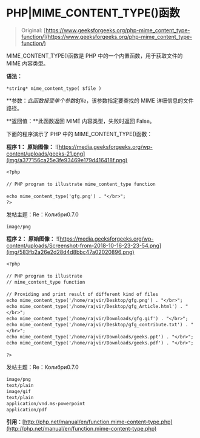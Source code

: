# PHP|MIME_CONTENT_TYPE()函数

> Original: [https://www.geeksforgeeks.org/php-mime_content_type-function/](https://www.geeksforgeeks.org/php-mime_content_type-function/)

MIME_CONTENT_TYPE()函数是 PHP 中的一个内置函数，用于获取文件的 MIME 内容类型。

**语法：**

```
*string* mime_content_type( $file )
```

**参数：**此函数接受单个参数*$file*，该参数指定要查找的 MIME 详细信息的文件路径。

**返回值：**此函数返回 MIME 内容类型，失败时返回 False。

下面的程序演示了 PHP 中的 MIME_CONTENT_TYPE()函数：

**程序 1：**
**原始图像：**
![https://media.geeksforgeeks.org/wp-content/uploads/geeks-21.png](img/a377156ca25e3fe93469e179d416418f.png)

```
<?php

// PHP program to illustrate mime_content_type function

echo mime_content_type('gfg.png') . "</br>";
?>
```

发帖主题：Re：Колибри0.7.0

```
image/png

```

**程序 2：**
**原始图像：**
![https://media.geeksforgeeks.org/wp-content/uploads/Screenshot-from-2018-10-16-23-23-54.png](img/583fb2a26e2d28d4d8bbc47a02020896.png)

```
<?php

// PHP program to illustrate 
// mime_content_type function

// Providing and print result of different kind of files 
echo mime_content_type('/home/rajvir/Desktop/gfg.png') . "</br>";
echo mime_content_type('/home/rajvir/Desktop/gfg_Article.html') . "</br>";
echo mime_content_type('/home/rajvir/Downloads/gfg.gif') . "</br>";
echo mime_content_type('/home/rajvir/Desktop/gfg_contribute.txt') . "</br>";
echo mime_content_type('/home/rajvir/Downloads/geeks.ppt') . "</br>";
echo mime_content_type('/home/rajvir/Downloads/geeks.pdf') . "</br>";

?>
```

发帖主题：Re：Колибри0.7.0

```
image/png
text/plain
image/gif
text/plain
application/vnd.ms-powerpoint
application/pdf

```

**引用：**[http://php.net/manual/en/function.mime-content-type.php](http://php.net/manual/en/function.mime-content-type.php)